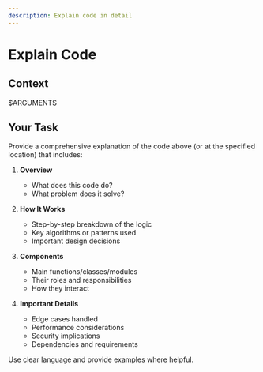 ```yaml
---
description: Explain code in detail
---
```


# Explain Code

## Context

$ARGUMENTS

## Your Task

Provide a comprehensive explanation of the code above (or at the specified location) that includes:

1. **Overview**
   - What does this code do?
   - What problem does it solve?

2. **How It Works**
   - Step-by-step breakdown of the logic
   - Key algorithms or patterns used
   - Important design decisions

3. **Components**
   - Main functions/classes/modules
   - Their roles and responsibilities
   - How they interact

4. **Important Details**
   - Edge cases handled
   - Performance considerations
   - Security implications
   - Dependencies and requirements

Use clear language and provide examples where helpful.
